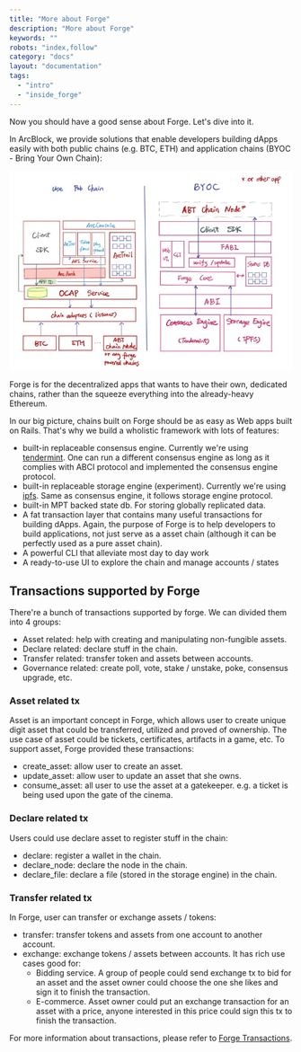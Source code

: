 ```yaml
---
title: "More about Forge"
description: "More about Forge"
keywords: ""
robots: "index,follow"
category: "docs"
layout: "documentation"
tags: 
  - "intro"
  - "inside_forge"
---
```




Now you should have a good sense about Forge. Let's dive into it.

In ArcBlock, we provide solutions that enable developers building dApps easily with both public chains (e.g. BTC, ETH) and application chains (BYOC - Bring Your Own Chain):

![BYOC](../assets/images/forge_byoc.jpg)

Forge is for the decentralized apps that wants to have their own, dedicated chains, rather than the squeeze everything into the already-heavy Ethereum.

In our big picture, chains built on Forge should be as easy as Web apps built on Rails. That's why we build a wholistic framework with lots of features:

* built-in replaceable consensus engine. Currently we're using [tendermint](https://tendermint.com/docs/). One can run a different consensus engine as long as it complies with ABCI protocol and implemented the consensus engine protocol.
* built-in replaceable storage engine (experiment). Currently we're using [ipfs](https://ipfs.io/). Same as consensus engine, it follows storage engine protocol.
* built-in MPT backed state db. For storing globally replicated data.
* A fat transaction layer that contains many useful transactions for building dApps. Again, the purpose of Forge is to help developers to build applications, not just serve as a asset chain (although it can be perfectly used as a pure asset chain).
* A powerful CLI that alleviate most day to day work
* A ready-to-use UI to explore the chain and manage accounts / states


## Transactions supported by Forge

There're a bunch of transactions supported by forge. We can divided them into 4 groups:

* Asset related: help with creating and manipulating non-fungible assets.
* Declare related: declare stuff in the chain.
* Transfer related: transfer token and assets between accounts.
* Governance related: create poll, vote, stake / unstake, poke, consensus upgrade, etc.

### Asset related tx

Asset is an important concept in Forge, which allows user to create unique digit asset that could be transferred, utilized and proved of ownership. The use case of asset could be tickets, certificates, artifacts in a game, etc. To support asset, Forge provided these transactions:

* create_asset: allow user to create an asset.
* update_asset: allow user to update an asset that she owns.
* consume_asset: all user to use the asset at a gatekeeper. e.g. a ticket is being used upon the gate of the cinema.

### Declare related tx

Users could use declare asset to register stuff in the chain:

* declare: register a wallet in the chain.
* declare_node: declare the node in the chain.
* declare_file: declare a file (stored in the storage engine) in the chain.

### Transfer related tx

In Forge, user can transfer or exchange assets / tokens:

* transfer: transfer tokens and assets from one account to another account.
* exchange: exchange tokens / assets between accounts. It has rich use cases good for:
  * Bidding service. A group of people could send exchange tx to bid for an asset and the asset owner could choose the one she likes and sign it to finish the transaction.
  * E-commerce. Asset owner could put an exchange transaction for an asset with a price, anyone interested in this price could sign this tx to finish the transaction.

For more information about transactions, please refer to [Forge Transactions](../txs).
